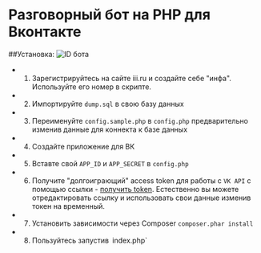 # Разговорный бот на PHP для Вконтакте
##Установка:
![ID бота](http://i2.wp.com/i.gyazo.com/7cd78815452ddf729e14815e4c0efb72.png?resize=625%2C43)
* 1. Зарегистрируйтесь на сайте iii.ru и создайте себе "инфа". Используйте его номер в скрипте.
* 2. Импортируйте `dump.sql` в свою базу данных
* 3. Переименуйте `config.sample.php` в `config.php` предварительно изменив данные для коннекта к базе данных
* 4. Создайте приложение для ВК 
* 5. Вставте свой `APP_ID` и `APP_SECRET` в `config.php`
* 6. Получите "долгоиграющий" access token для работы с `VK API` с помощью ссылки - [получить token](https://oauth.vk.com/authorize?client_id=4798482&redirect_uri=http://api.vk.com/blank.html&scope=offline,messages,friends,status,wall&display=page&response_type=token). Естественно вы можете отредактировать ссылку и использовать свои данные изменив токен на временный.
* 7. Установить зависимости через Composer `composer.phar install`
* 8. Пользуйтесь запустив` `index.php`